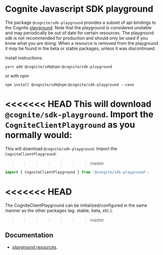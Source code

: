 Cognite Javascript SDK playground
===========================
The package `@cognite/sdk-playground` provides a subset of api bindings to the Cognite [playground](https://docs.cognite.com/api/playground/). Note that the playground is
considered unstable and may periodically be out of date for certain resources. The playground sdk is not recommended for production and should only be used if you know what you are doing.
When a resource is removed from the playground it _may_ be found in the beta or stable packages, unless it was discontinued.

install instructions:
```
yarn add @cognite/sdk@npm:@cognite/sdk-playground
```
or with npm
```
npm install @cognite/sdk@npm:@cognite/sdk-playground --save
```

<<<<<<< HEAD
This will download `@cognite/sdk-playground`. Import the `CogniteClientPlayground` as you normally would:
=======
This will download `@cognite/sdk-playground`. Import the `CogniteClientPlayground`:
>>>>>>> master
```js
import { CogniteClientPlayground } from '@congite/sdk-playground';
```

<<<<<<< HEAD
=======
The CogniteClientPlayground can be initialized/configured in the same manner as the other packages (eg. stable, beta, etc.).

>>>>>>> master
## Documentation

 - [playground resources](https://docs.cognite.com/api/playground/).
